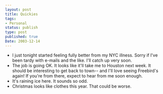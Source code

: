 ```yaml
---
layout: post
title: Quickies
tags:
- Personal
status: publish
type: post
published: true
Date: 2003-12-14
---
```


* I just tonight started feeling fully better from my <span class="caps">NYC</span> illness.  Sorry if I've been tardy with e-mails and the like.  I'll catch up very soon.
* The job is going OK.  It looks like it'll take me to Houston next week.  It should be interesting to get back to town-- and I'll love seeing Freebird's again!  If you're from there, expect to hear from me soon enough.
* It's raining ice here.  It sounds so odd.
* Christmas looks like clothes this year.  That could be worse.

